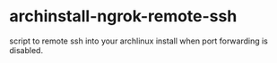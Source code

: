 # archinstall-ngrok-remote-ssh
script to remote ssh into your archlinux install when port forwarding is disabled.
